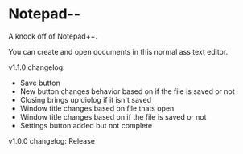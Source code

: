 # Notepad--
A knock off of Notepad++. 

You can create and open documents in this normal ass text editor.

v1.1.0 changelog:
- Save button
- New button changes behavior based on if the file is saved or not
- Closing brings up diolog if it isn't saved
- Window title changes based on file thats open
- Window title changes based on if the file is saved or not
- Settings button added but not complete

v1.0.0 changelog:
Release
